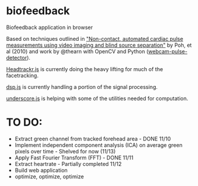 biofeedback
===========

Biofeedback application in browser

Based on techniques outlined in ["Non-contact, automated cardiac pulse measurements using video imaging and blind source separation"](http://www.opticsinfobase.org/oe/abstract.cfm?uri=oe-18-10-10762) by Poh, et al (2010) and work by @thearn with OpenCV and Python ([webcam-pulse-detector](https://github.com/thearn/webcam-pulse-detector)).

[Headtrackr.js](https://github.com/auduno/headtrackr/) is currently doing the heavy lifting for much of the facetracking.

[dsp.js](https://github.com/corbanbrook/dsp.js/) is currently handling a portion of the signal processing.

[underscore.js](https://github.com/jashkenas/underscore) is helping with some of the utilities needed for computation.


TO DO:
===========
*  Extract green channel from tracked forehead area - DONE 11/10
*  Implement independent component analysis (ICA) on average green pixels over time - Shelved for now (11/13)
*  Apply Fast Fourier Transform (FFT) - DONE 11/11
*  Extract heartrate - Partially completed 11/12
*  Build web application
*  optimize, optimize, optimize
